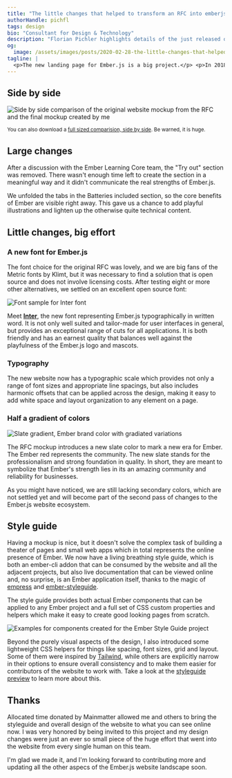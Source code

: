 ```yaml
---
title: "The little changes that helped to transform an RFC into emberjs.com"
authorHandle: pichfl
tags: design
bio: "Consultant for Design & Technology"
description: "Florian Pichler highlights details of the just released overhaul of the landing page for Ember.js, looking specifically at how a distributed team of volunteers can achieve consistent design."
og:
  image: /assets/images/posts/2020-02-28-the-little-changes-that-helped-to-transform-an-RFC-into-emberjs-com/og-image.jpg
tagline: |
  <p>The new landing page for Ember.js is a big project.</p> <p>In 2018 there was <a href="https://github.com/emberjs/rfcs/pull/425">an RFC</a> for updating the website. Which was a great thing, but there was just a mockup for the desktop website and a few of the interactive states. No version for small screens, no layout grid or repeatable measures.</p> <p>So besides development, there was the task of converting this initial design mockup into a full-featured design system with elements and components that can be reused across the large Ember.js universe for which the landing page is only the doorway.</p> <p>This post highlights some of the changes I proposed and which made it to the final website.</p>
---
```


## Side by side

![Side by side comparison of the original website mockup from the RFC and the final mockup created by me](/assets/images/posts/2020-02-28-the-little-changes-that-helped-to-transform-an-RFC-into-emberjs-com/before-after.jpg#full@1200-2761)

<small>You can also download a [full sized comparision, side by side](https://user-images.githubusercontent.com/194641/75565735-c9559700-5a4e-11ea-8dd2-5bae88a694e0.jpg). Be warned, it is huge.</small>

## Large changes

After a discussion with the Ember Learning Core team, the "Try out" section was removed. There wasn't enough time left to create the section in a meaningful way and it didn't communicate the real strengths of Ember.js.

We unfolded the tabs in the Batteries included section, so the core benefits of Ember are visible right away. This gave us a chance to add playful illustrations and lighten up the otherwise quite technical content.

## Little changes, big effort

### A new font for Ember.js

The font choice for the original RFC was lovely, and we are big fans of the Metric fonts by Klimt, but it was necessary to find a solution that is open source and does not involve licensing costs. After testing eight or more other alternatives, we settled on an excellent open source font:

![Font sample for Inter font](/assets/images/posts/2020-02-28-the-little-changes-that-helped-to-transform-an-RFC-into-emberjs-com/inter.png#@860-1720)

Meet [**Inter**](https://rsms.me/inter/), the new font representing Ember.js typographically in written word. It is not only well suited and tailor-made for user interfaces in general, but provides an exceptional range of cuts for all applications. It is both friendly and has an earnest quality that balances well against the playfulness of the Ember.js logo and mascots.

### Typography

The new website now has a typographic scale which provides not only a range of font sizes and appropriate line spacings, but also includes harmonic offsets that can be applied across the design, making it easy to add white space and layout organization to any element on a page.

### Half a gradient of colors

![Slate gradient, Ember brand color with gradiated variations](/assets/images/posts/2020-02-28-the-little-changes-that-helped-to-transform-an-RFC-into-emberjs-com/gradient.png#@860-1720)

The RFC mockup introduces a new slate color to mark a new era for Ember. The Ember red represents the community. The new slate stands for the professionalism and strong foundation in quality. In short, they are meant to symbolize that Ember's strength lies in its an amazing community and reliability for businesses.

As you might have noticed, we are still lacking secondary colors, which are not settled yet and will become part of the second pass of changes to the Ember.js website ecosystem.

## Style guide

Having a mockup is nice, but it doesn't solve the complex task of building a theater of pages and small web apps which in total represents the online presence of Ember. We now have a living breathing style guide, which is both an ember-cli addon that can be consumed by the website and all the adjacent projects, but also live documentation that can be viewed online and, no surprise, is an Ember application itself, thanks to the magic of [empress][empress] and [ember-styleguide][ember-styleguide].

[empress]: https://github.com/empress/field-guide
[ember-styleguide]: https://github.com/ember-learn/ember-styleguide/pull/145

The style guide provides both actual Ember components that can be applied to any Ember project and a full set of CSS custom properties and helpers which make it easy to create good looking pages from scratch.

![Examples for components created for the Ember Style Guide project](/assets/images/posts/2020-02-28-the-little-changes-that-helped-to-transform-an-RFC-into-emberjs-com/components.png#full@860-1720)

Beyond the purely visual aspects of the design, I also introduced some lightweight CSS helpers for things like spacing, font sizes, grid and layout. Some of them were inspired by [Tailwind][tailwind], while others are explicitly narrow in their options to ensure overall consistency and to make them easier for contributors of the website to work with. Take a look at the [styleguide preview][styleguide-preview] to learn more about this.

[tailwind]: https://tailwindcss.com
[styleguide-preview]: https://deploy-preview-145--ember-styleguide.netlify.com/

## Thanks

Allocated time donated by Mainmatter allowed me and others to bring the styleguide and overall design of the website to what you can see online now. I was very honored by being invited to this project and my design changes were just an ever so small piece of the huge effort that went into the website from every single human on this team.

I'm glad we made it, and I'm looking forward to contributing more and updating all the other aspecs of the Ember.js website landscape soon.
